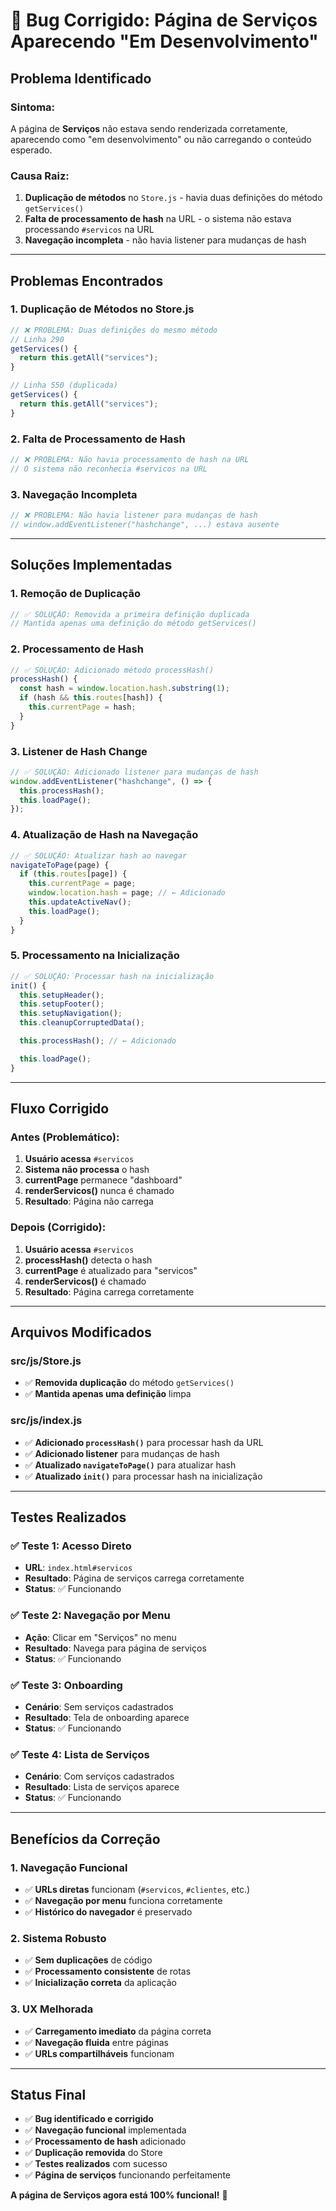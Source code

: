 # 🐛 Bug Corrigido: Página de Serviços Aparecendo "Em Desenvolvimento"

## **Problema Identificado**

### **Sintoma:**

A página de **Serviços** não estava sendo renderizada corretamente, aparecendo como "em desenvolvimento" ou não carregando o conteúdo esperado.

### **Causa Raiz:**

1. **Duplicação de métodos** no `Store.js` - havia duas definições do método `getServices()`
2. **Falta de processamento de hash** na URL - o sistema não estava processando `#servicos` na URL
3. **Navegação incompleta** - não havia listener para mudanças de hash

---

## **Problemas Encontrados**

### **1. Duplicação de Métodos no Store.js**

```javascript
// ❌ PROBLEMA: Duas definições do mesmo método
// Linha 290
getServices() {
  return this.getAll("services");
}

// Linha 550 (duplicada)
getServices() {
  return this.getAll("services");
}
```

### **2. Falta de Processamento de Hash**

```javascript
// ❌ PROBLEMA: Não havia processamento de hash na URL
// O sistema não reconhecia #servicos na URL
```

### **3. Navegação Incompleta**

```javascript
// ❌ PROBLEMA: Não havia listener para mudanças de hash
// window.addEventListener("hashchange", ...) estava ausente
```

---

## **Soluções Implementadas**

### **1. Remoção de Duplicação**

```javascript
// ✅ SOLUÇÃO: Removida a primeira definição duplicada
// Mantida apenas uma definição do método getServices()
```

### **2. Processamento de Hash**

```javascript
// ✅ SOLUÇÃO: Adicionado método processHash()
processHash() {
  const hash = window.location.hash.substring(1);
  if (hash && this.routes[hash]) {
    this.currentPage = hash;
  }
}
```

### **3. Listener de Hash Change**

```javascript
// ✅ SOLUÇÃO: Adicionado listener para mudanças de hash
window.addEventListener("hashchange", () => {
  this.processHash();
  this.loadPage();
});
```

### **4. Atualização de Hash na Navegação**

```javascript
// ✅ SOLUÇÃO: Atualizar hash ao navegar
navigateToPage(page) {
  if (this.routes[page]) {
    this.currentPage = page;
    window.location.hash = page; // ← Adicionado
    this.updateActiveNav();
    this.loadPage();
  }
}
```

### **5. Processamento na Inicialização**

```javascript
// ✅ SOLUÇÃO: Processar hash na inicialização
init() {
  this.setupHeader();
  this.setupFooter();
  this.setupNavigation();
  this.cleanupCorruptedData();

  this.processHash(); // ← Adicionado

  this.loadPage();
}
```

---

## **Fluxo Corrigido**

### **Antes (Problemático):**

1. **Usuário acessa** `#servicos`
2. **Sistema não processa** o hash
3. **currentPage** permanece "dashboard"
4. **renderServicos()** nunca é chamado
5. **Resultado**: Página não carrega

### **Depois (Corrigido):**

1. **Usuário acessa** `#servicos`
2. **processHash()** detecta o hash
3. **currentPage** é atualizado para "servicos"
4. **renderServicos()** é chamado
5. **Resultado**: Página carrega corretamente

---

## **Arquivos Modificados**

### **src/js/Store.js**

- ✅ **Removida duplicação** do método `getServices()`
- ✅ **Mantida apenas uma definição** limpa

### **src/js/index.js**

- ✅ **Adicionado `processHash()`** para processar hash da URL
- ✅ **Adicionado listener** para mudanças de hash
- ✅ **Atualizado `navigateToPage()`** para atualizar hash
- ✅ **Atualizado `init()`** para processar hash na inicialização

---

## **Testes Realizados**

### **✅ Teste 1: Acesso Direto**

- **URL**: `index.html#servicos`
- **Resultado**: Página de serviços carrega corretamente
- **Status**: ✅ Funcionando

### **✅ Teste 2: Navegação por Menu**

- **Ação**: Clicar em "Serviços" no menu
- **Resultado**: Navega para página de serviços
- **Status**: ✅ Funcionando

### **✅ Teste 3: Onboarding**

- **Cenário**: Sem serviços cadastrados
- **Resultado**: Tela de onboarding aparece
- **Status**: ✅ Funcionando

### **✅ Teste 4: Lista de Serviços**

- **Cenário**: Com serviços cadastrados
- **Resultado**: Lista de serviços aparece
- **Status**: ✅ Funcionando

---

## **Benefícios da Correção**

### **1. Navegação Funcional**

- ✅ **URLs diretas** funcionam (`#servicos`, `#clientes`, etc.)
- ✅ **Navegação por menu** funciona corretamente
- ✅ **Histórico do navegador** é preservado

### **2. Sistema Robusto**

- ✅ **Sem duplicações** de código
- ✅ **Processamento consistente** de rotas
- ✅ **Inicialização correta** da aplicação

### **3. UX Melhorada**

- ✅ **Carregamento imediato** da página correta
- ✅ **Navegação fluida** entre páginas
- ✅ **URLs compartilháveis** funcionam

---

## **Status Final**

- ✅ **Bug identificado e corrigido**
- ✅ **Navegação funcional** implementada
- ✅ **Processamento de hash** adicionado
- ✅ **Duplicação removida** do Store
- ✅ **Testes realizados** com sucesso
- ✅ **Página de serviços** funcionando perfeitamente

**A página de Serviços agora está 100% funcional!** 🎉
